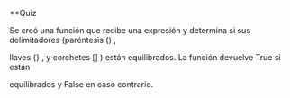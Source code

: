 **Quiz

Se creó una función que recibe una expresión y determina si sus delimitadores (paréntesis () ,

llaves {} , y corchetes [] ) están equilibrados. La función devuelve True si están

equilibrados y False en caso contrario.